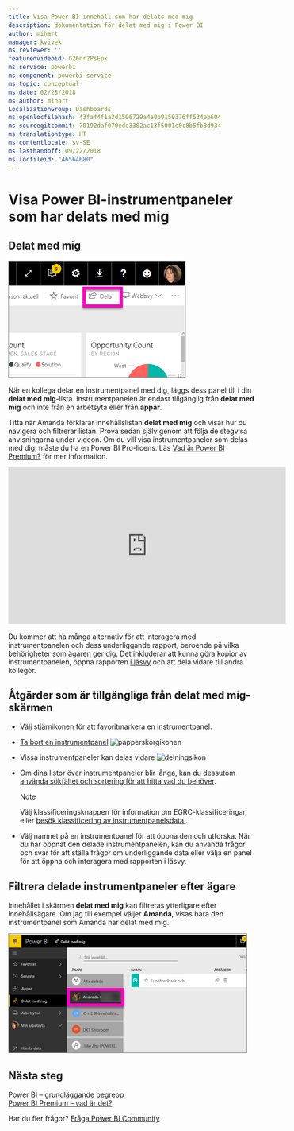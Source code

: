 ```yaml
---
title: Visa Power BI-innehåll som har delats med mig
description: dokumentation för delat med mig i Power BI
author: mihart
manager: kvivek
ms.reviewer: ''
featuredvideoid: G26dr2PsEpk
ms.service: powerbi
ms.component: powerbi-service
ms.topic: conceptual
ms.date: 02/28/2018
ms.author: mihart
LocalizationGroup: Dashboards
ms.openlocfilehash: 43fa44f1a3d1506729a4e0b0150376ff534eb604
ms.sourcegitcommit: 70192daf070ede3382ac13f6001e0c8b5fb8d934
ms.translationtype: HT
ms.contentlocale: sv-SE
ms.lasthandoff: 09/22/2018
ms.locfileid: "46564680"
---
```

# <a name="display-the-power-bi-dashboards-that-have-been-shared-with-me"></a>Visa Power BI-instrumentpaneler som har delats med mig
## <a name="shared-with-me"></a>Delat med mig
![Delningsikon](./media/end-user-shared-with-me/power-bi-share-dash.png)

När en kollega delar en instrumentpanel med dig, läggs dess panel till i din **delat med mig**-lista. Instrumentpanelen är endast tillgänglig från **delat med mig** och inte från en arbetsyta eller från **appar**.

Titta när Amanda förklarar innehållslistan **delat med mig** och visar hur du navigera och filtrerar listan. Prova sedan själv genom att följa de stegvisa anvisningarna under videon. Om du vill visa instrumentpaneler som delas med dig, måste du ha en Power BI Pro-licens. Läs [Vad är Power BI Premium?](../service-premium.md) för mer information.

<iframe width="560" height="315" src="https://www.youtube.com/embed/G26dr2PsEpk" frameborder="0" allowfullscreen></iframe>

Du kommer att ha många alternativ för att interagera med instrumentpanelen och dess underliggande rapport, beroende på vilka behörigheter som ägaren ger dig. Det inkluderar att kunna göra kopior av instrumentpanelen, öppna rapporten [i läsvy](end-user-reading-view.md) och att dela vidare till andra kollegor.

## <a name="actions-available-from-the-shared-with-me-screen"></a>Åtgärder som är tillgängliga från **delat med mig**-skärmen
* Välj stjärnikonen för att [favoritmarkera en instrumentpanel](end-user-favorite.md).
* [Ta bort en instrumentpanel](end-user-delete.md)  ![papperskorgikonen](./media/end-user-shared-with-me/power-bi-delete-icon.png)
* Vissa instrumentpaneler kan delas vidare  ![delningsikon](./media/end-user-shared-with-me/power-bi-share-icon-new.png)
* Om dina listor över instrumentpaneler blir långa, kan du dessutom [använda sökfältet och sortering för att hitta vad du behöver](end-user-search-filter-sort.md).
  
  > [!NOTE]
  > Välj klassificeringsknappen för information om EGRC-klassificeringar, eller [besök klassificering av instrumentpanelsdata ](../service-data-classification.md).
  > 
  > 
* Välj namnet på en instrumentpanel för att öppna den och utforska. När du har öppnat den delade instrumentpanelen, kan du använda frågor och svar för att ställa frågor om underliggande data eller välja en panel för att öppna och interagera med rapporten i läsvy.

## <a name="filter-shared-dashboards-by-owner"></a>Filtrera delade instrumentpaneler efter ägare
Innehållet i skärmen **delat med mig** kan filtreras ytterligare efter innehållsägare. Om jag till exempel väljer **Amanda**, visas bara den instrumentpanel som Amanda har delat med mig.

![instrumentpanel filtrerad efter ägare](./media/end-user-shared-with-me/power-bi-owner.png)

## <a name="next-steps"></a>Nästa steg
[Power BI – grundläggande begrepp](end-user-basic-concepts.md)  
[Power BI Premium – vad är det?](../service-premium.md)  

Har du fler frågor? [Fråga Power BI Community](http://community.powerbi.com/)

